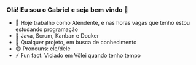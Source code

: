 ### Olá! Eu sou o Gabriel e seja bem vindo 👋

- 🔭 Hoje trabalho como Atendente, e nas horas vagas que tenho estou estudando programação
- 🌱 Java, Scrum, Kanban e Docker
- 👯 Qualquer projeto, em busca de conhecimento
- 😄 Pronouns: ele/dele
- ⚡ Fun fact: Viciado em Vôlei quando tenho tempo


